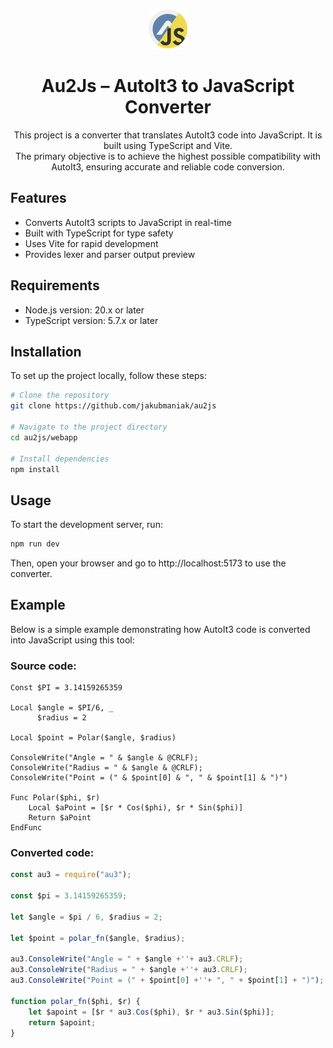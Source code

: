 <p align="center">
    <img src="webapp/public/favicon.png">
</p>
<h1 align="center">Au2Js – AutoIt3 to JavaScript Converter</h1>

<p align="center">
This project is a converter that translates AutoIt3 code into JavaScript.
It is built using TypeScript and Vite.<br>
The primary objective is to achieve the highest possible compatibility with AutoIt3, ensuring accurate and reliable code conversion.
</p>

## Features
- Converts AutoIt3 scripts to JavaScript in real-time
- Built with TypeScript for type safety
- Uses Vite for rapid development
- Provides lexer and parser output preview

## Requirements
- Node.js version: 20.x or later
- TypeScript version: 5.7.x or later

## Installation
To set up the project locally, follow these steps:

```sh
# Clone the repository
git clone https://github.com/jakubmaniak/au2js

# Navigate to the project directory
cd au2js/webapp

# Install dependencies
npm install
```

## Usage
To start the development server, run:

```sh
npm run dev
```

Then, open your browser and go to http://localhost:5173 to use the converter.


## Example
Below is a simple example demonstrating how AutoIt3 code is converted into JavaScript using this tool:

### Source code:
```autoit
Const $PI = 3.14159265359

Local $angle = $PI/6, _
      $radius = 2

Local $point = Polar($angle, $radius)

ConsoleWrite("Angle = " & $angle & @CRLF);
ConsoleWrite("Radius = " & $angle & @CRLF);
ConsoleWrite("Point = (" & $point[0] & ", " & $point[1] & ")")

Func Polar($phi, $r)
    Local $aPoint = [$r * Cos($phi), $r * Sin($phi)]
    Return $aPoint
EndFunc
```

### Converted code:
```javascript
const au3 = require("au3");

const $pi = 3.14159265359;

let $angle = $pi / 6, $radius = 2;

let $point = polar_fn($angle, $radius);

au3.ConsoleWrite("Angle = " + $angle +''+ au3.CRLF);
au3.ConsoleWrite("Radius = " + $angle +''+ au3.CRLF);
au3.ConsoleWrite("Point = (" + $point[0] +''+ ", " + $point[1] + ")");

function polar_fn($phi, $r) {
    let $apoint = [$r * au3.Cos($phi), $r * au3.Sin($phi)];
    return $apoint;
}
```